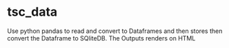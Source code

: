 # tsc_data
Use python pandas to read and convert to Dataframes and then stores then convert the Dataframe to SQliteDB. The Outputs renders on HTML
